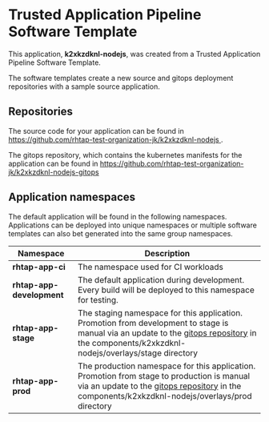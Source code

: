 # Trusted Application Pipeline Software Template

This application, **k2xkzdknl-nodejs**, was created from a Trusted Application Pipeline Software Template.

The software templates create a new source and gitops deployment repositories with a sample source application. 

## Repositories

The source code for your application can be found in [https://github.com/rhtap-test-organization-jk/k2xkzdknl-nodejs ](https://github.com/rhtap-test-organization-jk/k2xkzdknl-nodejs ).
 
The gitops repository, which contains the kubernetes manifests for the application can be found in 
[https://github.com/rhtap-test-organization-jk/k2xkzdknl-nodejs-gitops ](https://github.com/rhtap-test-organization-jk/k2xkzdknl-nodejs-gitops ) 

## Application namespaces 

The default application will be found in the following namespaces. Applications can be deployed into unique namespaces or multiple software templates can also bet generated into the same group namespaces.  

|  Namespace   |  Description   |  
| -------- | -------- |
| **rhtap-app-ci** | The namespace used for CI workloads |
| **rhtap-app-development** | The default application during development. Every build will be deployed to this namespace for testing. |
| **rhtap-app-stage** | The staging namespace for this application. Promotion from development to stage is manual via an update to the [gitops repository](https://github.com/rhtap-test-organization-jk/k2xkzdknl-nodejs-gitops ) in the components/k2xkzdknl-nodejs/overlays/stage directory |
| **rhtap-app-prod** | The production namespace for this application. Promotion from stage to production is manual via an update to the [gitops repository](https://github.com/rhtap-test-organization-jk/k2xkzdknl-nodejs-gitops ) in the components/k2xkzdknl-nodejs/overlays/prod directory |